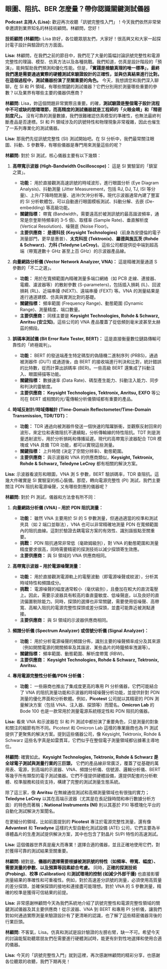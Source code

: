 眼圖、阻抗、BER 怎麼量？帶你認識關鍵測試儀器
---

**Podcast 主持人 (Lisa):** 歡迎再次收聽「訊號完整性入門」！今天我們依然非常榮幸邀請到業界知名的林技術顧問。林顧問，您好！

**技術顧問 (林顧問):** Lisa 妳好，各位聽眾朋友們，大家好！很高興又和大家一起探討電子設計與驗證的方方面面。

**Lisa:** 林顧問，在我們之前的節目中，我們花了大量的篇幅討論訊號完整性和電源完整性的理論、模型、仿真方法以及各種挑戰。我們知道，仿真是設計階段的「預演」，能夠幫助我們預測和優化性能。但是，**「實踐是檢驗真理的唯一標準」，最終我們還是需要通過實際的硬體測試來驗證設計的正確性，並與仿真結果進行比對。在這個過程中，測試儀器扮演了至關重要的角色。** 今天，我想請您和我們深入聊聊，在 SI 和 PI 領域，有哪些關鍵的測試儀器？它們分別用於測量哪些重要的參數？以及業界有哪些主要的儀器供應商？

**林顧問:** Lisa，妳這個問題非常實際且重要。的確，**測試驗證是整個電子設計流程中不可或缺的閉環環節，而高精度的測試儀器就是工程師的「火眼金睛」和「精密刻度尺」。** 沒有可靠的測量數據，我們很難確認仿真模型的準確性，也無法最終判斷產品是否達標。SI 和 PI 領域涉及的訊號特性和物理現象非常複雜，因此也催生了一系列專業化的測試儀器。

**Lisa:** 那我們先從訊號完整性 (SI) 測試開始吧。在 SI 分析中，我們最常關注眼圖、抖動、S 參數等，有哪些儀器是專門用來測量這些的呢？

**林顧問:** 對於 SI 測試，核心儀器主要有以下幾類：

1.  **高帶寬示波器 (High-Bandwidth Oscilloscope)：** 這是 SI 實驗室的「鎮室之寶」。
    *   **功能：** 用於直接觀測高速訊號的時域波形，進行眼圖分析 (Eye Diagram Analysis)、抖動測量 (Jitter Measurement，包括 RJ, DJ, TJ, ISI 等分量)、上升/下降時間測量、過沖/欠沖分析等。現代示波器通常內建了豐富的 SI 分析軟體包，可以自動進行眼圖模板測試、抖動分解、去嵌 (De-embedding) 等高級功能。
    *   **關鍵指標：** 帶寬 (Bandwidth，需要遠高於被測訊號的最高諧波頻率，通常是奈奎斯特頻率的 3-5 倍)、取樣率 (Sample Rate)、垂直解析度 (Vertical Resolution)、噪聲底 (Noise Floor)。
    *   **主要供應商：** **是德科技 (Keysight Technologies)**（前身為安捷倫的電子測量部門，更早是惠普）、**太克科技 (Tektronix)**、**羅德與施瓦茨 (Rohde & Schwarz)**、**力科 (Teledyne LeCroy)**。這些公司都提供從中端到超高端（帶寬達數十 GHz 甚至上百 GHz）的示波器產品線。

2.  **向量網路分析儀 (Vector Network Analyzer, VNA)：** 這是精確測量通道 S 參數的「不二之選」。
    *   **功能：** 用於在寬頻範圍內精確測量多端口網絡（如 PCB 走線、連接器、電纜、濾波器等）的散射參數 (S-parameters)，包括插入損耗 (IL)、回波損耗 (RL)、近端串擾 (NEXT)、遠端串擾 (FEXT) 等。VNA 的測量結果是進行通道建模、仿真與實測比對的基礎。
    *   **關鍵指標：** 頻率範圍 (Frequency Range)、動態範圍 (Dynamic Range)、測量精度、端口數量。
    *   **主要供應商：** 同樣主要是 **Keysight Technologies, Rohde & Schwarz, Anritsu (安立知)**。這些公司的 VNA 產品覆蓋了從低頻到毫米波甚至太赫茲的頻段。

3.  **誤碼率測試儀 (Bit Error Rate Tester, BERT)：** 這是直接衡量數位鏈路傳輸可靠性的「終極裁判」。
    *   **功能：** BERT 的發送端產生特定碼型的偽隨機二進制序列 (PRBS)，通過被測器件 (DUT) 或通道後，由 BERT 的接收端進行判決和比對，統計錯誤的比特數，從而計算出誤碼率 (BER)。一些高級 BERT 還集成了抖動注入、眼圖掃描等功能。
    *   **關鍵指標：** 數據速率 (Data Rate)、碼型產生能力、抖動注入能力、同步和判決的靈敏度。
    *   **主要供應商：** **Keysight Technologies, Tektronix, Anritsu, EXFO** 等公司在 BERT 或相關的光/電傳輸分析儀領域都有重要的產品。

4.  **時域反射計/時域傳輸計 (Time-Domain Reflectometer/Time-Domain Transmission, TDR/TDT)：**
    *   **功能：** TDR 通過向被測器件發送一個快速的階躍脈衝，並觀察反射回來的波形，來定位和表徵阻抗不連續點，分析傳輸線的特性阻抗。TDT 則是測量透射波形，用於分析損耗和傳播延遲。現代的高帶寬示波器配合 TDR 模塊或 VNA 具備 TDR 功能，都可以實現這些測量。
    *   **關鍵指標：** 上升時間 (決定了空間分辨率)、動態範圍。
    *   **主要供應商：** 與示波器和 VNA 的供應商類似，**Keysight, Tektronix, Rohde & Schwarz, Teledyne LeCroy** 都有相關的解決方案。

**Lisa:** 示波器看波形和眼圖，VNA 測 S 參數，BERT 驗誤碼率，TDR 查阻抗。這幾大件確實是 SI 實驗室的核心裝備。那麼，轉向電源完整性 (PI) 測試，我們主要關注 PDN 阻抗和電源噪聲，又有哪些對應的儀器呢？

**林顧問:** 對於 PI 測試，儀器和方法會有所不同：

1.  **向量網路分析儀 (VNA) – 用於 PDN 阻抗測量：**
    *   **功能：** 雖然 VNA 主要用於 SI 的 S 參數測量，但通過適當的校準和測試夾具（如 2 端口並聯法），VNA 也可以非常精確地測量 PDN 在寬頻範圍內的阻抗曲線。這對於驗證去耦電容方案的有效性、識別諧振點至關重要。
    *   **挑戰：** PDN 阻抗通常非常低（毫歐姆級別），對 VNA 的動態範圍和測量精度要求很高，同時需要精密的探測技術以減少探頭寄生效應。
    *   **主要供應商：** 與 SI 領域的 VNA 供應商相同。

2.  **高帶寬示波器 – 用於電源噪聲測量：**
    *   **功能：** 用於直接觀測電源軌上的電壓波動（即電源噪聲或紋波），分析其時域特性和頻譜成分。
    *   **挑戰：** 電源噪聲的幅度通常較小（毫伏級別），且疊加在較大的直流電壓上。因此，需要示波器具有較高的垂直靈敏度、低噪聲底，以及良好的直流偏置剔除能力。同時，探頭的選擇也非常關鍵，需要使用低噪聲、高帶寬、高輸入阻抗的電源完整性探頭或差分探頭，並盡可能靠近被測點連接。
    *   **主要供應商：** 與 SI 領域的示波器供應商相同。

3.  **頻譜分析儀 (Spectrum Analyzer) 或信號分析儀 (Signal Analyzer)：**
    *   **功能：** 用於分析電源噪聲的頻譜分佈，識別主要的噪聲頻率成分及其來源（例如開關電源的開關頻率及其諧波、某些晶片的時鐘頻率洩漏等）。
    *   **關鍵指標：** 頻率範圍、動態範圍、解析度帶寬 (RBW)。
    *   **主要供應商：** **Keysight Technologies, Rohde & Schwarz, Tektronix, Anritsu.**

4.  **專用電源完整性分析儀/PDN 分析儀：**
    *   **功能：** 一些廠商也推出了集成度更高的專用 PI 分析儀器，它們可能結合了 VNA 的阻抗測量功能和示波器的時域噪聲分析功能，並提供針對 PDN 測量的優化界面和分析軟體。例如，**Picotest** 公司就以其精密的 PDN 測量解決方案（包括 VNA、注入器、探頭等）而聞名。**Omicron Lab** 的 Bode 100 也是一款常用於測量電源系統穩定性和 PDN 阻抗的儀器。

**Lisa:** 看來 VNA 和示波器在 SI 和 PI 測試中都扮演了重要角色，只是測量的對象和關注的細節有所不同。Picotest 和 Omicron Lab 這樣的專業廠商也為 PI 測試提供了更聚焦的解決方案。提到這些儀器公司，像 Keysight, Tektronix, Rohde & Schwarz 這些名字真是如雷貫耳，它們似乎在整個電子測量領域都佔據著主導地位。

**林顧問:** 確實如此。**Keysight Technologies, Tektronix, Rohde & Schwarz 是全球電子測試與測量行業的三巨頭，** 它們的產品線非常廣泛，覆蓋了從基礎的萬用表、電源，到高端的示波器、VNA、頻譜分析儀、信號源、邏輯分析儀、BERT 等幾乎所有類型的電子測試儀器。它們不僅提供硬體設備，還提供配套的分析軟體、校準服務和技術支持，構建了完整的測試測量生態系統。

除了這三家，像 **Anritsu** 在無線通信測試和高頻測量領域也有很強的實力；**Teledyne LeCroy** 以其在高端示波器（尤其是在長記錄時間和串行數據分析方面）的特色而著稱；**National Instruments (NI)** 則以其基於 PXI 等模塊化平台的自動化測試解決方案聞名。

在更細分的領域，比如前面提到的 **Picotest** 專注於電源完整性測量，還有像 **Advantest** 和 **Teradyne** 這樣的大型自動化測試設備 (ATE) 公司，它們主要為半導體晶片的生產測試提供解決方案，其中也包含了對晶片 SI/PI 特性的高速測試。

**Lisa:** 這個儀器世界真是龐大而專業！選擇合適的儀器，並且正確地使用它們，對於獲得可靠的測試結果至關重要。

**林顧問:** 絕對是。**儀器的選擇需要根據被測訊號的特性（如頻率、帶寬、幅度）、需要測量的參數、以及預算等因素綜合考慮。** 同時，**正確的探測技術 (Probing)**、**校準 (Calibration)** 和**測試環境的控制 (如減少外部干擾)** 也直接影響測量結果的準確性和可重複性。例如，對於高速差分訊號的測量，必須使用高質量的差分探頭，並確保探頭的接地和連接盡可能理想。對於 VNA 的 S 參數測量，精確的校準是獲得可信結果的前提。

**Lisa:** 非常感謝林顧問今天為我們系統地介紹了訊號完整性和電源完整性領域的關鍵測試儀器及其主要供應商！從示波器、VNA 到 BERT 和專用 PI 分析儀，讓我們對如何通過實際測量來驗證設計有了更清晰的認識，也了解了這些精密儀器背後的行業巨頭。

**林顧問:** 不客氣，Lisa。仿真和測試是設計驗證的左膀右臂，缺一不可。希望今天的討論能幫助聽眾朋友們在需要進行硬體測試時，能更有針對性地選擇和使用合適的儀器。

**Lisa:** 今天的「訊號完整性入門」就到這裡，再次感謝林顧問的精彩分享，也感謝各位聽眾的收聽，我們下期再見！
